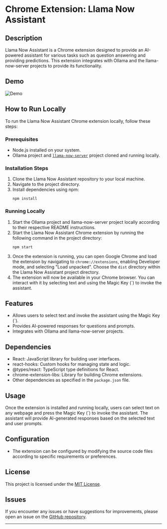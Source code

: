 # Chrome Extension: Llama Now Assistant

## Description
Llama Now Assistant is a Chrome extension designed to provide an AI-powered assistant for various tasks such as question answering and providing predictions. This extension integrates with Ollama and the llama-now-server projects to provide its functionality.

## Demo
![Demo](https://raw.githubusercontent.com/dobrinyonkov/llama-now/main/images/demo.png)

## How to Run Locally
To run the Llama Now Assistant Chrome extension locally, follow these steps:

### Prerequisites
- Node.js installed on your system.
- Ollama project and [`llama-now-server`](https://github.com/dobrinyonkov/llama-now-server) project cloned and running locally.

### Installation Steps
1. Clone the Llama Now Assistant repository to your local machine.
2. Navigate to the project directory.
3. Install dependencies using npm:
    ```
    npm install
    ```

### Running Locally
1. Start the Ollama project and llama-now-server project locally according to their respective README instructions.
2. Start the Llama Now Assistant Chrome extension by running the following command in the project directory:
    ```
    npm start
    ```
3. Once the extension is running, you can open Google Chrome and load the extension by navigating to `chrome://extensions`, enabling Developer mode, and selecting "Load unpacked". Choose the `dist` directory within the Llama Now Assistant project directory.
4. The extension will now be available in your Chrome browser. You can interact with it by selecting text and using the Magic Key (\`) to invoke the assistant.

## Features
- Allows users to select text and invoke the assistant using the Magic Key (\`).
- Provides AI-powered responses for questions and prompts.
- Integrates with Ollama and llama-now-server projects.

## Dependencies
- React: JavaScript library for building user interfaces.
- react-hooks: Custom hooks for managing state and logic.
- @types/react: TypeScript type definitions for React.
- chrome-extension-libs: Library for building Chrome extensions.
- Other dependencies as specified in the `package.json` file.

## Usage
Once the extension is installed and running locally, users can select text on any webpage and press the Magic Key (\`) to invoke the assistant. The assistant will provide AI-generated responses based on the selected text and user prompts.

## Configuration
- The extension can be configured by modifying the source code files according to specific requirements or preferences.

## License
This project is licensed under the [MIT License](LICENSE).

## Issues
If you encounter any issues or have suggestions for improvements, please open an issue on the [GitHub repository](https://github.com/your/repository).

---